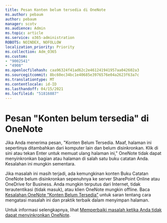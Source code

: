 ```yaml
---
title: Pesan Konten belum tersedia di OneNote
ms.author: pebaum
author: pebaum
manager: scotv
ms.audience: Admin
ms.topic: article
ms.service: o365-administration
ROBOTS: NOINDEX, NOFOLLOW
localization_priority: Priority
ms.collection: Adm_O365
ms.custom:
- "9002541"
- "4908"
ms.openlocfilehash: caa96324f41ad62c2e461241941957aa042602a3
ms.sourcegitcommit: 8bc60ec34bc1e40685e3976576e04a2623f63a7c
ms.translationtype: MT
ms.contentlocale: id-ID
ms.lasthandoff: 04/15/2021
ms.locfileid: "51816887"
---
```

# <a name="content-not-yet-available-message-in-onenote"></a>Pesan "Konten belum tersedia" di OneNote

Jika Anda menerima pesan, "Konten Belum Tersedia. Maaf, halaman ini sepertinya ditambahkan dari komputer lain dan belum disinkronkan. Klik di sini atau tekan Enter untuk memuat ulang halaman ini," OneNote tidak dapat menyinkronkan bagian atau halaman di salah satu buku catatan Anda. Kesalahan ini mungkin sementara.

Jika masalah ini masih terjadi, ada kemungkinan konten Buku Catatan OneNote belum disinkronkan sepenuhnya ke server SharePoint Online atau OneDrive for Business. Anda mungkin terputus dari Internet, tidak terautentikasi (tidak masuk), atau klien OneNote mungkin offline. Baca [Kesalahan OneNote “Konten Belum Tersedia”](https://docs.microsoft.com/office/troubleshoot/onenote/onenote-error-content-not-yet-available) untuk saran tentang cara mengatasi masalah ini dan praktik terbaik dalam menyimpan halaman.

Untuk informasi selengkapnya, lihat [Memperbaiki masalah ketika Anda tidak dapat menyinkronkan OneNote](https://support.office.com/article/Fix-issues-when-you-can-t-sync-OneNote-299495ef-66d1-448f-90c1-b785a6968d45).
